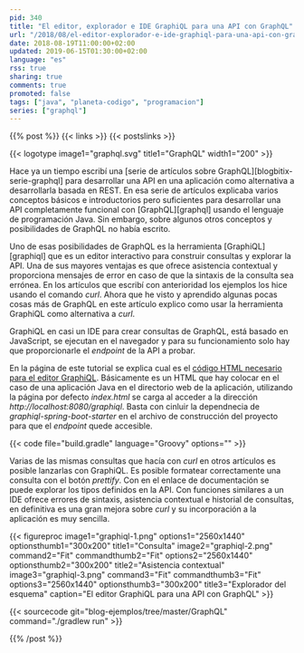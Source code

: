```yaml
---
pid: 340
title: "El editor, explorador e IDE GraphiQL para una API con GraphQL"
url: "/2018/08/el-editor-explorador-e-ide-graphiql-para-una-api-con-graphql/"
date: 2018-08-19T11:00:00+02:00
updated: 2019-06-15T01:30:00+02:00
language: "es"
rss: true
sharing: true
comments: true
promoted: false
tags: ["java", "planeta-codigo", "programacion"]
series: ["graphql"]
---
```


{{% post %}}
{{< links >}}
{{< postslinks >}}

{{< logotype image1="graphql.svg" title1="GraphQL" width1="200" >}}

Hace ya un tiempo escribí una [serie de artículos sobre GraphQL][blogbitix-serie-graphql] para desarrollar una API en una aplicación como alternativa a desarrollarla basada en REST. En esa serie de artículos explicaba varios conceptos básicos e introductorios pero suficientes para desarrollar una API completamente funcional con [GraphQL][graphql] usando el lenguaje de programación Java. Sin embargo, sobre algunos otros conceptos y posibilidades de GraphQL no había escrito.

Uno de esas posibilidades de GraphQL es la herramienta [GraphiQL][graphiql] que es un editor interactivo para construir consultas y explorar la API. Una de sus mayores ventajas es que ofrece asistencia contextual y proporciona mensajes de error en caso de que la sintaxis de la consulta sea errónea. En los artículos que escribí con anterioridad los ejemplos los hice usando el comando _curl_. Ahora que he visto y aprendido algunas pocas cosas más de GraphQL en este artículo explico como usar la herramienta GraphiQL como alternativa a _curl_.

GraphiQL en casi un IDE para crear consultas de GraphQL, está basado en JavaScript, se ejecutan en el navegador y para su funcionamiento solo hay que proporcionarle el _endpoint_ de la API a probar.

En la página de este tutorial se explica cual es el [código HTML necesario para el editor GraphiQL](https://www.howtographql.com/graphql-java/2-queries/). Básicamente es un HTML que hay colocar en el caso de una aplicación Java en el directorio web de la aplicación, utilizando la página por defecto _index.html_ se carga al acceder a la dirección _http\://localhost:8080/graphiql_. Basta con cinluir la dependnecia de _graphiql-spring-boot-starter_ en el archivo de construcción del proyecto para que el _endpoint_ quede accesible.

{{< code file="build.gradle" language="Groovy" options="" >}}

Varias de las mismas consultas que hacía con _curl_ en otros artículos es posible lanzarlas con GraphiQL. Es posible formatear correctamente una consulta con el botón _prettify_. Con en el enlace de documentación se puede explorar los tipos definidos en la API. Con funciones similares a un IDE ofrece errores de sintaxis, asistencia contextual e historial de consultas, en definitiva es una gran mejora sobre _curl_ y su incorporación a la aplicación es muy sencilla.

<div class="media">
    {{< figureproc
        image1="graphiql-1.png" options1="2560x1440" optionsthumb1="300x200" title1="Consulta"
        image2="graphiql-2.png" command2="Fit" commandthumb2="Fit" options2="2560x1440" optionsthumb2="300x200" title2="Asistencia contextual"
        image3="graphiql-3.png" command3="Fit" commandthumb3="Fit" options3="2560x1440" optionsthumb3="300x200" title3="Explorador del esquema"
        caption="El editor GraphiQL para una API con GraphQL" >}}
</div>

{{< sourcecode git="blog-ejemplos/tree/master/GraphQL" command="./gradlew run" >}}

{{% /post %}}

